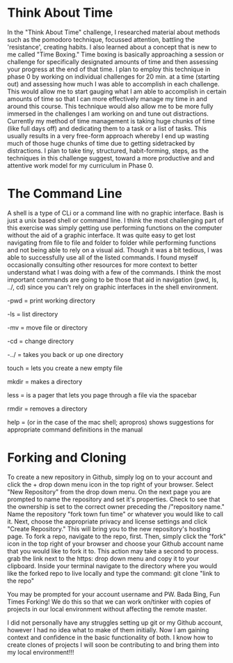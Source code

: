 <h1>Think About Time</h1>

In the "Think About Time" challenge, I researched material about methods such as the pomodoro technique, focussed attention, battling the 'resistance', creating habits. I also learned about a concept that is new to me called "Time Boxing."  Time boxing is basically approaching a session or challenge for specifically designated amounts of  time and then assessing your progress at the end of that time.  I plan to employ this technique in phase 0 by working on individual challenges for 20 min. at a time (starting out) and assessing how much I was able to accomplish in each challenge. This would allow me to start gauging what I am able to accomplish in certain amounts of time so that I can more effectively manage my time in and around this course. This technique would also allow me to be more fully immersed in the challenges I am working on and tune out distractions. Currently my method of time management is taking huge chunks of time (like full days off) and dedicating them to a task or a list of tasks. This usually results in a very free-form approach whereby I end up wasting much of those huge chunks of time due to getting sidetracked by distractions.  I plan to take tiny, structured, habit-forming, steps, as the techniques in this challenge suggest, toward a more productive and and attentive work model for my curriculum in Phase 0. 

<h1>The Command Line</h1>


A shell is a type of CLi or a command line with no graphic interface. Bash is just a unix based shell or command line. I think the most challenging part of this exercise was simply getting use performing functions on the computer without the aid of a graphic interface. It was quite easy to get lost navigating from file to file and folder to folder while performing functions and not being able to rely on a visual aid. Though it was a bit tedious, I was able to successfully use all of the listed commands. I found myself occasionally consulting other resources for more context to better understand what I was doing with a few of the commands. I think the most important commands are going to be those that aid in navigation (pwd, ls, ../, cd) since you can't rely on graphic interfaces in the shell environment. 

-pwd = print working directory

-ls = list directory

-mv = move file or directory

-cd = change directory

-../ = takes you back or up one directory

touch = lets you create a new empty file

mkdir = makes a directory

less = is a pager that lets you page through a file via the spacebar

rmdir = removes a directory

help = (or in the case of the mac shell; apropros) shows suggestions for appropriate command definitions in the manual

<h1>Forking and Cloning</h1>

To create a new repository in Github, simply log on to your account and click the  + drop down menu icon in the top right of your browser. Select "New Repository" from the drop down menu. On the next page you are prompted to name the repository and set it's properties. Check to see that the ownership is set to the correct owner preceding the /"repository name." Name the repository "fork town fun time" or whatever you would like to call it. Next, choose the appropriate privacy and license settings and click "Create Repository." This will bring you to the new repository's hosting page. To fork a repo, navigate to the repo, first. Then, simply click the "fork" icon in the top right of your browser and choose your Github account name that you would like to fork it to. This action may take a second to process. grab the link next to the https: drop down menu and copy it to your clipboard. Inside your terminal navigate to the directory where you would like the forked repo to live locally and type the command: git clone "link to the repo"  

You may be prompted for your account username and PW. Bada Bing, Fun Times Forking! We do this so that we can work on/tinker with copies of projects in our local environment without affecting the remote master.  

I did not personally have any struggles setting up git or my Github account, however I had no idea what to make of them initially.  Now I am gaining context and confidence in the basic functionality of both. I know how to create clones of projects I will soon be contributing to and bring them into my local environment!!!